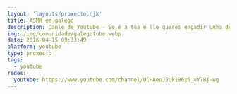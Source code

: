 ```yaml
---
layout: 'layouts/proxecto.njk'
title: ASMR em galego
description: Canle de Youtube - Se é a túa e lle queres engadir unha descripción e etiquetas, ponte en contacto con nós.
img: /img/comunidade/galegotube.webp
date: 2016-04-15 09:33:49
platform: youtube
type: proxecto
tags:
  - youtube
redes:
  youtube: https://www.youtube.com/channel/UCHAeuJJuk196x6_vY7Rj-wg
---
```


